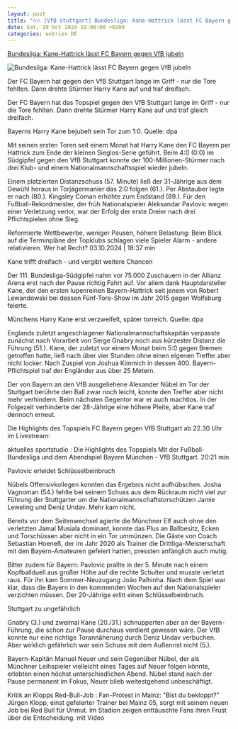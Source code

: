 ```yaml
---
layout: post
title: "🔥🔥 [VfB Stuttgart] Bundesliga: Kane-Hattrick lässt FC Bayern gegen VfB jubeln"
date: Sat, 19 Oct 2024 19:00:00 +0200
categories: entries DE
---
```

[Bundesliga: Kane-Hattrick lässt FC Bayern gegen VfB jubeln](https://www.zdf.de/nachrichten/sport/bundesliga-fc-bayern-muenchen-gewinnt-topspiel-gegen-vfb-stuttgart-100.html)

![Bundesliga: Kane-Hattrick lässt FC Bayern gegen VfB jubeln](https://www.zdf.de/assets/kane-jubel-100~1280x720?cb=1729360318160)

Der FC Bayern hat gegen den VfB Stuttgart lange im Griff - nur die Tore fehlten. Dann drehte Stürmer Harry Kane auf und traf dreifach.

Der FC Bayern hat das Topspiel gegen den VfB Stuttgart lange im Griff - nur die Tore fehlten. Dann drehte Stürmer Harry Kane auf und traf gleich dreifach.

Bayerns Harry Kane bejubelt sein Tor zum 1:0. Quelle: dpa

Mit seinen ersten Toren seit einem Monat hat Harry Kane den FC Bayern per Hattrick zum Ende der kleinen Sieglos-Serie geführt. Beim 4:0 (0:0) im Südgipfel gegen den VfB Stuttgart konnte der 100-Millionen-Stürmer nach drei Klub- und einem Nationalmannschaftsspiel wieder jubeln.

Einem platzierten Distanzschuss (57. Minute) ließ der 31-Jährige aus dem Gewühl heraus in Torjägermanier das 2:0 folgen (61.). Per Abstauber legte er nach (80.). Kingsley Coman erhöhte zum Endstand (89.). Für den Fußball-Rekordmeister, der früh Nationalspieler Aleksandar Pavlovic wegen einer Verletzung verlor, war der Erfolg der erste Dreier nach drei Pflichtspielen ohne Sieg.

Reformierte Wettbewerbe, weniger Pausen, höhere Belastung: Beim Blick auf die Terminpläne der Topklubs schlagen viele Spieler Alarm - andere relativieren. Wer hat Recht? 03.10.2024 | 18:37 min

Kane trifft dreifach - und vergibt weitere Chancen

Der 111. Bundesliga-Südgipfel nahm vor 75.000 Zuschauern in der Allianz Arena erst nach der Pause richtig Fahrt auf. Vor allem dank Hauptdarsteller Kane, der den ersten lupenreinen Bayern-Hattrick seit jenem von Robert Lewandowski bei dessen Fünf-Tore-Show im Jahr 2015 gegen Wolfsburg feierte.

Münchens Harry Kane erst verzweifelt, später torreich. Quelle: dpa

Englands zuletzt angeschlagener Nationalmannschaftskapitän verpasste zunächst nach Vorarbeit von Serge Gnabry noch aus kürzester Distanz die Führung (51.). Kane, der zuletzt vor einem Monat beim 5:0 gegen Bremen getroffen hatte, ließ nach über vier Stunden ohne einen eigenen Treffer aber nicht locker. Nach Zuspiel von Joshua Kimmich in dessen 400. Bayern-Pflichtspiel traf der Engländer aus über 25 Metern.

Der von Bayern an den VfB ausgeliehene Alexander Nübel im Tor der Stuttgart berührte den Ball zwar noch leicht, konnte den Treffer aber nicht mehr verhindern. Beim nächsten Gegentor war er auch machtlos. In der Folgezeit verhinderte der 28-Jährige eine höhere Pleite, aber Kane traf dennoch erneut.

Die Highlights des Topspiels FC Bayern gegen VfB Stuttgart ab 22.30 Uhr im Livestream:

aktuelles sportstudio : Die Highlights des Topspiels Mit der Fußball-Bundesliga und dem Abendspiel Bayern München - VfB Stuttgart. 20:21 min

Pavlovic erleidet Schlüsselbeinbruch

Nübels Offensivkollegen konnten das Ergebnis nicht aufhübschen. Josha Vagnoman (54.) fehlte bei seinem Schuss aus dem Rückraum nicht viel zur Führung der Stuttgarter um die Nationalmannschaftstorschützen Jamie Leweling und Deniz Undav. Mehr kam nicht.

Bereits vor dem Seitenwechsel agierte die Münchner Elf auch ohne den verletzten Jamal Musiala dominant, konnte das Plus an Ballbesitz, Ecken und Torschüssen aber nicht in ein Tor ummünzen. Die Gäste von Coach Sebastian Hoeneß, der im Jahr 2020 als Trainer die Drittliga-Meisterschaft mit den Bayern-Amateuren gefeiert hatten, pressten anfänglich auch mutig.

Bitter zudem für Bayern: Pavlovic prallte in der 5. Minute nach einem Kopfballduell aus großer Höhe auf die rechte Schulter und musste verletzt raus. Für ihn kam Sommer-Neuzugang João Palhinha. Nach dem Spiel war klar, dass die Bayern in den kommenden Wochen auf den Nationalspieler verzichten müssen. Der 20-Jährige erlitt einen Schlüsselbeinbruch.

Stuttgart zu ungefährlich

Gnabry (3.) und zweimal Kane (20./31.) schnupperten aber an der Bayern-Führung, die schon zur Pause durchaus verdient gewesen wäre. Der VfB konnte nur eine richtige Torannäherung durch Deniz Undav verbuchen. Aber wirklich gefährlich war sein Schuss mit dem Außenrist nicht (5.).

Bayern-Kapitän Manuel Neuer und sein Gegenüber Nübel, der als Münchner Leihspieler vielleicht eines Tages auf Neuer folgen könnte, erlebten einen höchst unterschiedlichen Abend. Nübel stand nach der Pause permanent im Fokus, Neuer blieb weitestgehend unbeschäftigt.

Kritik an Klopps Red-Bull-Job : Fan-Protest in Mainz: "Bist du bekloppt?" Jürgen Klopp, einst gefeierter Trainer bei Mainz 05, sorgt mit seinem neuen Job bei Red Bull für Unmut. Im Stadion zeigen enttäuschte Fans ihren Frust über die Entscheidung. mit Video

